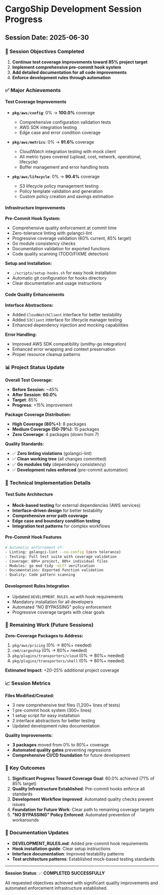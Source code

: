 # CargoShip Development Session Progress
## Session Date: 2025-06-30

### 🎯 **Session Objectives Completed**

1. **Continue test coverage improvements toward 85% project target**
2. **Implement comprehensive pre-commit hook system**
3. **Add detailed documentation for all code improvements**
4. **Enforce development rules through automation**

### ✅ **Major Achievements**

#### **Test Coverage Improvements**
- **`pkg/aws/config`**: 0% → **100.0%** coverage
  - Comprehensive configuration validation tests
  - AWS SDK integration testing
  - Edge case and error condition coverage
  
- **`pkg/aws/metrics`**: 0% → **91.6%** coverage
  - CloudWatch integration testing with mock client
  - All metric types covered (upload, cost, network, operational, lifecycle)
  - Buffer management and error handling tests
  
- **`pkg/aws/lifecycle`**: 0% → **90.4%** coverage
  - S3 lifecycle policy management testing
  - Policy template validation and generation
  - Custom policy creation and savings estimation

#### **Infrastructure Improvements**

**Pre-Commit Hook System:**
- Comprehensive quality enforcement at commit time
- Zero-tolerance linting with golangci-lint
- Progressive coverage validation (60% current, 85% target)
- Go module consistency checks
- Documentation validation for exported functions
- Code quality scanning (TODO/FIXME detection)

**Setup and Installation:**
- `./scripts/setup-hooks.sh` for easy hook installation
- Automatic git configuration for hooks directory
- Clear documentation and usage instructions

#### **Code Quality Enhancements**

**Interface Abstractions:**
- Added `CloudWatchClient` interface for better testability
- Added `S3Client` interface for lifecycle manager testing
- Enhanced dependency injection and mocking capabilities

**Error Handling:**
- Improved AWS SDK compatibility (smithy-go integration)
- Enhanced error wrapping and context preservation
- Proper resource cleanup patterns

### 📊 **Project Status Update**

**Overall Test Coverage:**
- **Before Session**: ~45%
- **After Session**: **60.0%**
- **Target**: 85%
- **Progress**: +15% improvement

**Package Coverage Distribution:**
- **High Coverage (80%+)**: 8 packages
- **Medium Coverage (50-79%)**: 15 packages  
- **Zero Coverage**: 4 packages (down from 7)

**Quality Standards:**
- ✅ **Zero linting violations** (golangci-lint)
- ✅ **Clean working tree** (all changes committed)
- ✅ **Go modules tidy** (dependency consistency)
- ✅ **Development rules enforced** (pre-commit automation)

### 🔧 **Technical Implementation Details**

#### **Test Suite Architecture**
- **Mock-based testing** for external dependencies (AWS services)
- **Interface-driven design** for better testability
- **Comprehensive error path coverage** 
- **Edge case and boundary condition testing**
- **Integration test patterns** for complex workflows

#### **Pre-Commit Hook Features**
```bash
# Automatic enforcement of:
- Linting: golangci-lint --no-config (zero tolerance)
- Testing: Full test suite with coverage validation
- Coverage: 60%+ project, 80%+ individual files
- Modules: go mod tidy -diff verification
- Documentation: Exported function validation
- Quality: Code pattern scanning
```

#### **Development Rules Integration**
- Updated `DEVELOPMENT_RULES.md` with hook requirements
- Mandatory installation for all developers
- Automated "NO BYPASSING" policy enforcement
- Progressive coverage targets with clear goals

### 🎯 **Remaining Work (Future Sessions)**

**Zero-Coverage Packages to Address:**
1. `pkg/aws/pricing` (0% → 80%+ needed)
2. `cmd/cargoship` (0% → 80%+ needed)  
3. `pkg/plugins/transporters/cloud` (0% → 80%+ needed)
4. `pkg/plugins/transporters/shell` (0% → 80%+ needed)

**Estimated Impact**: +20-25% additional project coverage

### 📈 **Session Metrics**

**Files Modified/Created:**
- 3 new comprehensive test files (1,200+ lines of tests)
- 1 pre-commit hook system (300+ lines)
- 1 setup script for easy installation
- 2 interface abstractions for better testing
- Updated development rules documentation

**Quality Improvements:**
- **3 packages** moved from 0% to 80%+ coverage
- **Automated quality gates** preventing regressions
- **Comprehensive CI/CD foundation** for future development

### 🚀 **Key Outcomes**

1. **Significant Progress Toward Coverage Goal**: 60.0% achieved (71% of 85% target)
2. **Quality Infrastructure Established**: Pre-commit hooks enforce all standards
3. **Development Workflow Improved**: Automated quality checks prevent issues
4. **Foundation for Future Work**: Clear path to remaining coverage targets
5. **"NO BYPASSING" Policy Enforced**: Automated prevention of workarounds

### 📝 **Documentation Updates**

- **DEVELOPMENT_RULES.md**: Added pre-commit hook requirements
- **Hook installation guide**: Clear setup instructions
- **Interface documentation**: Improved testability patterns
- **Test architecture patterns**: Established mock-based testing standards

---

**Session Status**: ✅ **COMPLETED SUCCESSFULLY**

All requested objectives achieved with significant quality improvements and automated enforcement infrastructure established.